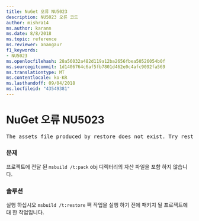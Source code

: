 ```yaml
---
title: NuGet 오류 NU5023
description: NU5023 오류 코드
author: mishra14
ms.author: karann
ms.date: 8/8/2018
ms.topic: reference
ms.reviewer: anangaur
f1_keywords:
- NU5023
ms.openlocfilehash: 28a56032a482d119a12ba2656fbea50526054b0f
ms.sourcegitcommit: 1d1406764c6af5fb7801d462e0c4afc9092fa569
ms.translationtype: MT
ms.contentlocale: ko-KR
ms.lasthandoff: 09/04/2018
ms.locfileid: "43549381"
---
```

# <a name="nuget-error-nu5023"></a>NuGet 오류 NU5023
<pre>The assets file produced by restore does not exist. Try restoring the project again. The expected location of the assets file is F:\project\obj\project.assets.json.</pre>

### <a name="issue"></a>문제

프로젝트에 전달 된 `msbuild /t:pack` obj 디렉터리의 자산 파일을 포함 하지 않습니다.


### <a name="solution"></a>솔루션

실행 하십시오 `msbuild /t:restore` 팩 작업을 실행 하기 전에 패키지 될 프로젝트에 대 한 작업입니다.

